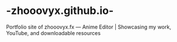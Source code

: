 # -zhooovyx.github.io-
Portfolio site of zhooovyx.fx — Anime Editor | Showcasing my work, YouTube, and downloadable resources
